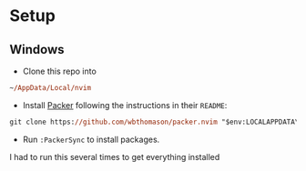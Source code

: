 # Setup

## Windows

- Clone this repo into

```ps
~/AppData/Local/nvim
```

- Install [Packer](https://github.com/wbthomason/packer.nvim) following the instructions in their
`README`:

```ps
git clone https://github.com/wbthomason/packer.nvim "$env:LOCALAPPDATA\nvim-data\site\pack\packer\start\packer.nvim"
```

- Run `:PackerSync` to install packages.

I had to run this several times to get everything installed
